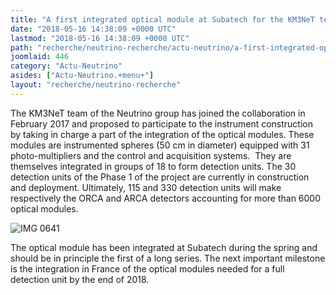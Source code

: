 ```yaml
---
title: "A first integrated optical module at Subatech for the KM3NeT telescope"
date: "2018-05-16 14:38:09 +0000 UTC"
lastmod: "2018-05-16 14:38:09 +0000 UTC"
path: "recherche/neutrino-recherche/actu-neutrino/a-first-integrated-optical-module-at-subatech-for-the-km3net-telescope.en.md"
joomlaid: 446
category: "Actu-Neutrino"
asides: ["Actu-Neutrino.+menu+"]
layout: "recherche/neutrino-recherche"
---
```

The KM3NeT team of the Neutrino group has joined the collaboration in February 2017 and proposed to participate to the instrument construction by taking in charge a part of the integration of the optical modules. These modules are instrumented spheres (50 cm in diameter) equipped with 31 photo-multipliers and the control and acquisition systems.  They are themselves integrated in groups of 18 to form detection units. The 30 detection units of the Phase 1 of the project are currently in construction and deployment. Ultimately, 115 and 330 detection units will make respectively the ORCA and ARCA detectors accounting for more than 6000 optical modules.

![IMG 0641](images/KM3NeT/IMG_0641.JPG "The KM3NeT at Subatech (G.Bouvet, R.Dallier, H.Carduner, L-M.Rigalleau and L.Martin) behind the first integrated DOM")

The optical module has been integrated at Subatech during the spring and should be in principle the first of a long series. The next important milestone is the integration in France of the optical modules needed for a full detection unit by the end of 2018.
